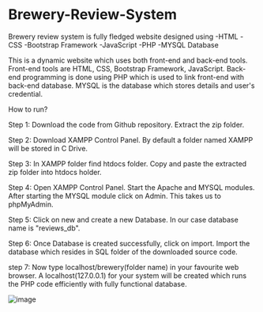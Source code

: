 # Brewery-Review-System
Brewery review system is fully fledged website designed using -HTML -CSS -Bootstrap Framework -JavaScript -PHP -MYSQL Database

This is a dynamic website which uses both front-end and back-end tools. Front-end tools are HTML, CSS, Bootstrap Framework, JavaScript. Back-end programming is done using PHP which is used to link front-end with back-end database. MYSQL is the database which stores details and user's credential.

How to run?

Step 1: Download the code from Github repository. Extract the zip folder.

Step 2: Download XAMPP Control Panel. By default a folder named XAMPP will be stored in C Drive.

Step 3: In XAMPP folder find htdocs folder. Copy and paste the extracted zip folder into htdocs holder.

Step 4: Open XAMPP Control Panel. Start the Apache and MYSQL modules. After starting the MYSQL module click on Admin. This takes us to phpMyAdmin.

Step 5: Click on new and create a new Database. In our case database name is "reviews_db".

Step 6: Once Database is created successfully, click on import. Import the database which resides in SQL folder of the downloaded source code.

step 7: Now type localhost/brewery(folder name) in your favourite web browser. A localhost(127.0.0.1) for your system will be created which runs the PHP code efficiently with fully functional database.

![image](https://github.com/SANJEEV61/Brewery-Review-System/assets/89179742/dfb28454-5acd-4e12-9fcc-c0e4c9e39041)

